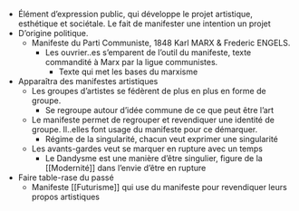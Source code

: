 - Élément d’expression public, qui développe le projet artistique, esthétique et sociétale. Le fait de manifester une intention un projet
- D’origine politique.
	- Manifeste du Parti Communiste, 1848 Karl MARX & Frederic ENGELS.
		- Les ouvrier..es s’emparent de l’outil du manifeste, texte commandité à Marx par la ligue communistes.
			- Texte qui met les bases du marxisme
- Apparaîtra des manifestes artistiques
	- Les groupes d’artistes se fédèrent de plus en plus en forme de groupe.
		- Se regroupe autour d’idée commune de ce que peut être l’art
	- Le manifeste permet de regrouper et revendiquer une identité de groupe. Il..elles font usage du manifeste pour ce démarquer.
		- Régime de la singularité, chacun veut exprimer une singularité
	- Les avants-gardes veut se marquer en rupture avec un temps
		- Le Dandysme est une manière d’être singulier, figure de la [[Modernité]] dans l’envie d’être en rupture
- Faire table-rase du passé
	- Manifeste [[Futurisme]] qui use du manifeste pour revendiquer leurs propos artistiques